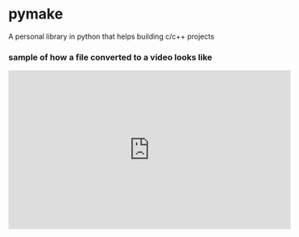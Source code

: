 # pymake
A personal library in python that helps building c/c++ projects

### sample of how a file converted to a video looks like
<iframe width="560" height="315" src="https://www.youtube.com/embed/yM1Ovak3I_E" title="YouTube video player" frameborder="0" allow="accelerometer; autoplay; clipboard-write; encrypted-media; gyroscope; picture-in-picture" allowfullscreen></iframe>
